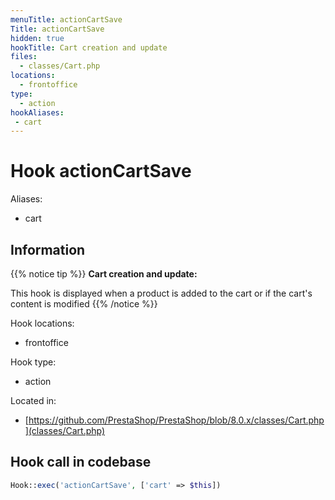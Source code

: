 ```yaml
---
menuTitle: actionCartSave
Title: actionCartSave
hidden: true
hookTitle: Cart creation and update
files:
  - classes/Cart.php
locations:
  - frontoffice
type:
  - action
hookAliases:
 - cart
---
```


# Hook actionCartSave

Aliases: 
 - cart



## Information

{{% notice tip %}}
**Cart creation and update:** 

This hook is displayed when a product is added to the cart or if the cart's content is modified
{{% /notice %}}

Hook locations: 
  - frontoffice

Hook type: 
  - action

Located in: 
  - [https://github.com/PrestaShop/PrestaShop/blob/8.0.x/classes/Cart.php](classes/Cart.php)

## Hook call in codebase

```php
Hook::exec('actionCartSave', ['cart' => $this])
```